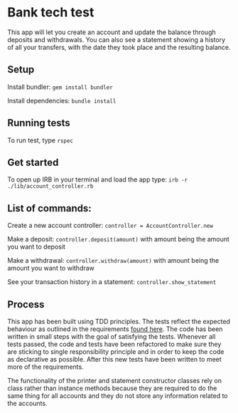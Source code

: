 # Bank tech test
This app will let you create an account and update the balance through deposits and withdrawals. You can also see a statement showing a history of all your transfers, with the date they took place and the resulting balance.

## Setup
Install bundler:
`gem install bundler`

Install dependencies:
`bundle install`

## Running tests
To run test, type `rspec`

## Get started
To open up IRB in your terminal and load the app type:
`irb -r ./lib/account_controller.rb`

## List of commands:
Create a new account controller:
`controller = AccountController.new`

Make a deposit:
`controller.deposit(amount)`
with amount being the amount you want to deposit

Make a withdrawal:
`controller.withdraw(amount)`
with amount being the amount you want to withdraw

See your transaction history in a statement:
`controller.show_statement`

## Process
This app has been built using TDD principles. The tests reflect the expected behaviour as outlined in the requirements [found here](https://github.com/makersacademy/course/blob/master/individual_challenges/bank_tech_test.md). The code has been written in small steps with the goal of satisfying the tests. Whenever all tests passed, the code and tests have been refactored to make sure they are sticking to single responsibility principle and in order to keep the code as declarative as possible. After this new tests have been written to meet more of the requirements.

The functionality of the printer and statement constructor classes rely on class rather than instance methods because they are required to do the same thing for all accounts and they do not store any information related to the accounts.
